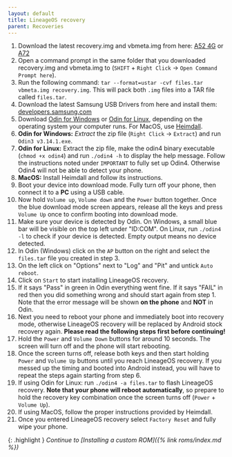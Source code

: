 ```yaml
---
layout: default
title: LineageOS recovery
parent: Recoveries
---
```


1. Download the latest recovery.img and vbmeta.img from here: [A52 4G](https://download.lineageos.org/devices/a52q/builds) or [A72](https://download.lineageos.org/devices/a72q/builds)
2. Open a command prompt in the same folder that you downloaded recovery.img and vbmeta.img to (`SHIFT` + `Right Click` → `Open Command Prompt here`).
3. Run the following command: `tar --format=ustar -cvf files.tar vbmeta.img recovery.img`. This will pack both `.img` files into a TAR file called `files.tar`.
4. Download the latest Samsung USB Drivers from here and install them: [developers.samsung.com](https://developer.samsung.com/android-usb-driver)
5. Download [Odin for Windows](https://gitlab.com/Ryzen5950XT/odin_dl/-/raw/main/Odin3_v3.14.4.zip) or [Odin for Linux](https://xdaforums.com/t/official-samsung-odin-v4-1-2-1-dc05e3ea-for-linux.4453423/#post-86977569), depending on the operating system your computer runs. For MacOS, use [Heimdall](https://glassechidna.com.au/heimdall/#downloads).
6. **Odin for Windows:** _Extract_ the zip file (`Right Click` → `Extract`) and run `Odin3 v3.14.1.exe`.
7. **Odin for Linux:** Extract the zip file, make the odin4 binary executable (`chmod +x odin4`) and run `./odin4 -h` to display the help message. Follow the instructions noted under `IMPORTANT` to fully set up Odin4. Otherwise Odin4 will not be able to detect your phone.
8. **MacOS:** Install Heimdall and follow its instructions.
9. Boot your device into download mode. Fully turn off your phone, then connect it to a **PC** using a USB cable.
10. Now hold `Volume up`, `Volume down` and the `Power` button together. Once the blue download mode screen appears, release all the keys and press `Volume Up` once to confirm booting into download mode.
11. Make sure your device is detected by Odin. On Windows, a small blue bar will be visible on the top left under "ID:COM". On Linux, run `./odin4 -l` to check if your device is detected. Empty output means no device detected.
12. In Odin (Windows) click on the `AP` button on the right and select the `files.tar` file you created in step 3.
13. On the left click on "Options" next to "Log" and "Pit" and untick `Auto reboot`.
14. Click on `Start` to start installing LineageOS recovery.
15. If it says "Pass" in green in Odin everything went fine. If it says "FAIL" in red then you did something wrong and should start again from step 1. Note that the error message will be shown **on the phone** and **NOT** in Odin.
16. Next you need to reboot your phone and immediately boot into recovery mode, otherwise LineageOS recovery will be replaced by Android stock recovery again. **Please read the following steps first before continuing!**
17. Hold the `Power` and `Volume Down` buttons for around 10 seconds. The screen will turn off and the phone will start rebooting.
18. Once the screen turns off, release both keys and then start holding `Power` and `Volume Up` buttons until you reach LineageOS recovery. If you messed up the timing and booted into Android instead, you will have to repeat the steps again starting from step 6.
19. If using Odin for Linux: run `./odin4 -a files.tar` to flash LineageOS recovery. **Note that your phone will reboot automatically**, so prepare to hold the recovery key combination once the screen turns off (`Power` + `Volume Up`).
20. If using MacOS, follow the proper instructions provided by Heimdall.
21. Once you entered LineageOS recovery select `Factory Reset` and fully wipe your phone.

{: .highlight }
*Continue to [Installing a custom ROM]({% link roms/index.md %})*